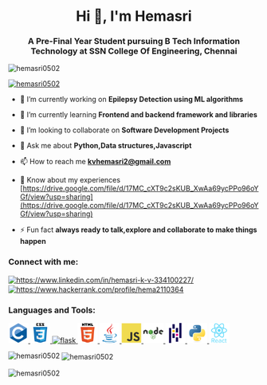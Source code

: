 <h1 align="center">Hi 👋, I'm Hemasri</h1>
<h3 align="center">A Pre-Final Year Student pursuing B Tech Information Technology at SSN College Of Engineering, Chennai</h3>

<p align="left"> <img src="https://komarev.com/ghpvc/?username=hemasri0502&label=Profile%20views&color=0e75b6&style=flat" alt="hemasri0502" /> </p>

<p align="left"> <a href="https://github.com/ryo-ma/github-profile-trophy"><img src="https://github-profile-trophy.vercel.app/?username=hemasri0502" alt="hemasri0502" /></a> </p>

- 🔭 I’m currently working on **Epilepsy Detection using ML algorithms**

- 🌱 I’m currently learning **Frontend and backend framework and libraries**

- 👯 I’m looking to collaborate on **Software Development Projects**

- 💬 Ask me about **Python,Data structures,Javascript**

- 📫 How to reach me **kvhemasri2@gmail.com**

- 📄 Know about my experiences [https://drive.google.com/file/d/17MC_cXT9c2sKUB_XwAa69ycPPo96oYGf/view?usp=sharing](https://drive.google.com/file/d/17MC_cXT9c2sKUB_XwAa69ycPPo96oYGf/view?usp=sharing)

- ⚡ Fun fact **always ready to talk,explore and collaborate to make things happen**

<h3 align="left">Connect with me:</h3>
<p align="left">
<a href="https://linkedin.com/in/https://www.linkedin.com/in/hemasri-k-v-334100227/" target="blank"><img align="center" src="https://raw.githubusercontent.com/rahuldkjain/github-profile-readme-generator/master/src/images/icons/Social/linked-in-alt.svg" alt="https://www.linkedin.com/in/hemasri-k-v-334100227/" height="30" width="40" /></a>
<a href="https://www.hackerrank.com/https://www.hackerrank.com/profile/hema2110364" target="blank"><img align="center" src="https://raw.githubusercontent.com/rahuldkjain/github-profile-readme-generator/master/src/images/icons/Social/hackerrank.svg" alt="https://www.hackerrank.com/profile/hema2110364" height="30" width="40" /></a>
</p>

<h3 align="left">Languages and Tools:</h3>
<p align="left"> <a href="https://www.cprogramming.com/" target="_blank" rel="noreferrer"> <img src="https://raw.githubusercontent.com/devicons/devicon/master/icons/c/c-original.svg" alt="c" width="40" height="40"/> </a> <a href="https://www.w3schools.com/css/" target="_blank" rel="noreferrer"> <img src="https://raw.githubusercontent.com/devicons/devicon/master/icons/css3/css3-original-wordmark.svg" alt="css3" width="40" height="40"/> </a> <a href="https://flask.palletsprojects.com/" target="_blank" rel="noreferrer"> <img src="https://www.vectorlogo.zone/logos/pocoo_flask/pocoo_flask-icon.svg" alt="flask" width="40" height="40"/> </a> <a href="https://www.w3.org/html/" target="_blank" rel="noreferrer"> <img src="https://raw.githubusercontent.com/devicons/devicon/master/icons/html5/html5-original-wordmark.svg" alt="html5" width="40" height="40"/> </a> <a href="https://www.java.com" target="_blank" rel="noreferrer"> <img src="https://raw.githubusercontent.com/devicons/devicon/master/icons/java/java-original.svg" alt="java" width="40" height="40"/> </a> <a href="https://developer.mozilla.org/en-US/docs/Web/JavaScript" target="_blank" rel="noreferrer"> <img src="https://raw.githubusercontent.com/devicons/devicon/master/icons/javascript/javascript-original.svg" alt="javascript" width="40" height="40"/> </a> <a href="https://nodejs.org" target="_blank" rel="noreferrer"> <img src="https://raw.githubusercontent.com/devicons/devicon/master/icons/nodejs/nodejs-original-wordmark.svg" alt="nodejs" width="40" height="40"/> </a> <a href="https://pandas.pydata.org/" target="_blank" rel="noreferrer"> <img src="https://raw.githubusercontent.com/devicons/devicon/2ae2a900d2f041da66e950e4d48052658d850630/icons/pandas/pandas-original.svg" alt="pandas" width="40" height="40"/> </a> <a href="https://www.python.org" target="_blank" rel="noreferrer"> <img src="https://raw.githubusercontent.com/devicons/devicon/master/icons/python/python-original.svg" alt="python" width="40" height="40"/> </a> <a href="https://reactjs.org/" target="_blank" rel="noreferrer"> <img src="https://raw.githubusercontent.com/devicons/devicon/master/icons/react/react-original-wordmark.svg" alt="react" width="40" height="40"/> </a> </p>

<p><img align="left" src="https://github-readme-stats.vercel.app/api/top-langs?username=hemasri0502&show_icons=true&locale=en&layout=compact" alt="hemasri0502" /></p>

<p>&nbsp;<img align="center" src="https://github-readme-stats.vercel.app/api?username=hemasri0502&show_icons=true&locale=en" alt="hemasri0502" /></p>

<p><img align="center" src="https://github-readme-streak-stats.herokuapp.com/?user=hemasri0502&" alt="hemasri0502" /></p>
